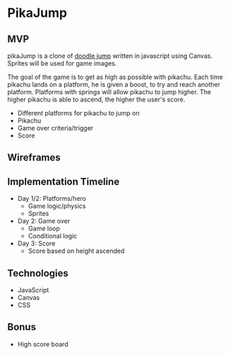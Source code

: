 # PikaJump

## MVP
pikaJump is a clone of [doodle jump](http://doodlejump.org/) written in javascript using Canvas. Sprites will be used for game images.

The goal of the game is to get as high as possible with pikachu. Each time pikachu
lands on a platform, he is given a boost, to try and reach another platform.
Platforms with springs will allow pikachu to jump higher. The higher pikachu is
able to ascend, the higher the user's score.

- Different platforms for pikachu to jump on
- Pikachu
- Game over criteria/trigger
- Score


## Wireframes

## Implementation Timeline

- Day 1/2: Platforms/hero
  - Game logic/physics
  - Sprites
- Day 2: Game over
  - Game loop
  - Conditional logic
- Day 3: Score
  - Score based on height ascended

## Technologies
- JavaScript
- Canvas
- CSS

## Bonus
- High score board
